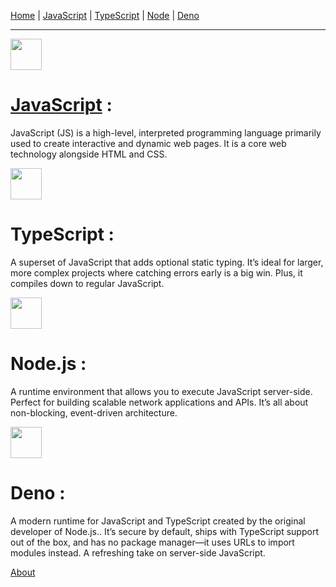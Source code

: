 [Home](https://vatsalsaxena22.github.io/JavaScripts/) | [JavaScript](https://vatsalsaxena22.github.io/JavaScripts/JavaScript/) | [TypeScript](https://vatsalsaxena22.github.io/JavaScripts/TypeScript/) | [Node](https://vatsalsaxena22.github.io/JavaScripts/Node/) | [Deno](https://vatsalsaxena22.github.io/JavaScripts/Deno/)

---

<img src="https://cdn.jsdelivr.net/gh/devicons/devicon@latest/icons/javascript/javascript-original.svg" width="50"/>

# [JavaScript](https://vatsalsaxena22.github.io/JavaScripts/JavaScript/) :

JavaScript (JS) is a high-level, interpreted programming language primarily used to create interactive and dynamic web pages. It is a core web technology alongside HTML and CSS.

<img src="https://cdn.jsdelivr.net/gh/devicons/devicon@latest/icons/typescript/typescript-original.svg" width="50"/>

# TypeScript :

A superset of JavaScript that adds optional static typing. It’s ideal for larger, more complex projects where catching errors early is a big win. Plus, it compiles down to regular JavaScript.

<img src="https://cdn.jsdelivr.net/gh/devicons/devicon@latest/icons/nodejs/nodejs-original.svg" width="50"/>

# Node.js :

A runtime environment that allows you to execute JavaScript server-side. Perfect for building scalable network applications and APIs. It’s all about non-blocking, event-driven architecture.

<img src="https://cdn.jsdelivr.net/gh/devicons/devicon@latest/icons/denojs/denojs-original.svg" width="50"/>

# Deno :

A modern runtime for JavaScript and TypeScript created by the original developer of Node.js.. It’s secure by default, ships with TypeScript support out of the box, and has no package manager—it uses URLs to import modules instead. A refreshing take on server-side JavaScript.

[About](about.md)